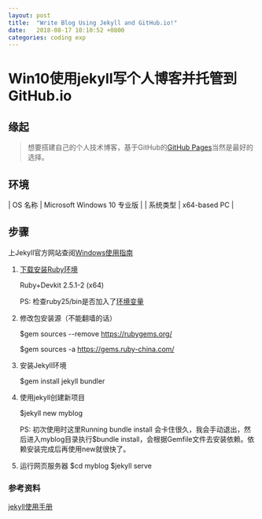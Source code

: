 ```yaml
---
layout: post
title:  "Write Blog Using Jekyll and GitHub.io!"
date:   2018-08-17 10:10:52 +0800
categories: coding exp
---
```


# Win10使用jekyll写个人博客并托管到GitHub.io

## 缘起
> 想要搭建自己的个人技术博客，基于GitHub的[GitHub Pages][GitHub Pages]当然是最好的选择。

## 环境

| OS 名称   | Microsoft Windows 10 专业版 |
| 系统类型   | x64-based PC |


## 步骤
上Jekyll官方网站查阅[Windows使用指南][jekyllrb-windows]



1. [下载安装Ruby环境][ruby-install]
    
    Ruby+Devkit 2.5.1-2 (x64)
    
    PS: 检查ruby25/bin是否加入了[环境变量][path-env]
2. 修改包安装源（不能翻墙的话）

    $gem sources --remove https://rubygems.org/
    
    $gem sources -a https://gems.ruby-china.com/
3. 安装Jekyll环境
    
    $gem install jekyll bundler
4. 使用jekyll创建新项目

    $jekyll new myblog
    
    PS: 初次使用时这里Running bundle install 会卡住很久，我会手动退出，然后进入myblog目录执行$bundle install，会根据Gemfile文件去安装依赖。依赖安装完成后再使用new就很快了。
5. 运行网页服务器
    $cd myblog
    $jekyll serve



### 参考资料
[jekyll使用手册][jekyll-user-page]

[GitHub Pages]: https://pages.github.com/
[jekyllrb-windows]: https://jekyllrb.com/docs/windows/
[ruby-install]: https://rubyinstaller.org/downloads/
[path-env]: https://baike.baidu.com/item/%E7%8E%AF%E5%A2%83%E5%8F%98%E9%87%8F/1730949
[jekyll-user-page]: http://www.lijiaocn.com/%E6%8A%80%E5%B7%A7/2017/05/15/jekyll.html